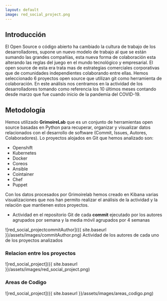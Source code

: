 ```yaml
---
layout: default
image: red_social_project.png
---
```


## Introducción

El Open Source o código abierto ha cambiado la cultura de trabajo de los desarrolladores, supone un nuevo modelo de trabajo al que se están sumando las grandes compañías, esta nueva forma de colaboración esta alterando las reglas del juego en el mundo tecnológico y empresarial. El open source de esta era trata mas de estrategias comerciales corporativas que de comunidades independientes colaborando entre ellas. 
Hemos seleccionado 6 proyectos open source que utilizan git como herramienta de colaboración. En este análisis nos centramos en la actividad de los desarrolladores tomando como referencia los 10 últimos meses contando desde marzo que fue cuando inicio de la pandemia del COVID-19.

## Metodología

Hemos utilizado **GrimoireLab** que es un conjunto de herramientas  open source basadas en Python para recuperar, organizar y visualizar datos relacionados con el desarrollo de software (Commit, Issues, Autores, Colaboradores).
Lo proyectos alojados en Git que hemos analizado son:

* Openshift 
* Kubernetes
* Docker
* Coreos
* Ansible
* Cointainer
* Chef
* Puppet

Con los datos procesados por Grimoirelab hemos creado  en Kibana varias visualizaciones que nos han permito realizar el análisis de la actividad y la relación que mantienen estos proyectos.

* Actividad en el repositorio Git de cada  **commit**  ejecutado por los autores agrupados por semana y la media móvil agrupados por 4 semanas

![red_social_projectcommitAuthor]({{ site.baseurl }}/assets/images/commitAuthor.png)
Actividad de los autores de cada uno de los proyectos analizados


### Relacion entre los proyectos 

![red_social_project]({{ site.baseurl }}/assets/images/red_social_project.png)

### Areas de Codigo

![red_social_project]({{ site.baseurl }}/assets/images/areas_codigo.png)
